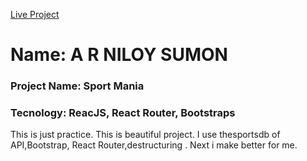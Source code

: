 <a href="https://vigorous-stonebraker-3be8c8.netlify.app/">Live Project</a>
<h1>Name: A R NILOY SUMON</h1>
<h3>Project Name: Sport Mania</h3>
<h3>Tecnology: ReacJS, React Router, Bootstraps</h3>
<p>This is just practice. This is beautiful project. I use thesportsdb of API,Bootstrap, React Router,destructuring . Next i make better for me.</p>
            
